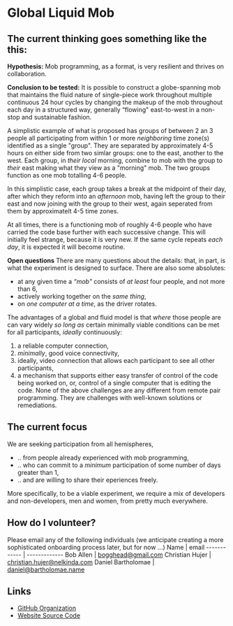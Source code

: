 # Global Liquid Mob

## The current thinking goes something like the this: 
**Hypothesis:** Mob programming, as a format, is very resilient and thrives on collaboration.

**Conclusion to be tested:** It is possible to construct a globe-spanning mob that maintains the fluid nature of single-piece work throughout multiple continuous 24 hour cycles by changing the makeup of the mob throughout each day in a structured way, generally “flowing" east-to-west in a non-stop and sustainable fashion.

A simplistic example of what is proposed has groups of between 2 an 3 people all participating from within 1 or more _neighboring_ time zone(s) identified as a single "group". They are separated by approximately 4-5 hours on either side from two simlar groups: one to the east, another to the west. Each group, in _their local_ morning, combine to mob with the group to _their_ east making what they view as a "morning" mob. The two groups function as one mob totalling 4-6 people.

In this simplistic case, each group takes a break at the midpoint of their day, after which they reform into an _afternoon_ mob, having left the group to their east and now joining with the group to their west, again seperated from them by approximatelt 4-5 time zones.

At all times, there is a functioning mob of roughly 4-6 people who have carried the code base further with each successive change. This will initially feel strange, because it is very new. If the same cycle repeats _each day_, it is expected it will become routine.

**Open questions**
There are many questions about the details: that, in part, is what the experiment is designed to surface. There are also some absolutes:
* at any given time a _“mob"_ consists of _at least_ four people, and not more than 6,
* actively working together on the _same thing_, 
* on _one computer at a time_, as the driver rotates.

The advantages of a global and fluid model is that _where_ those people are can vary widely _so long as_ certain minimally viable conditions can be met for all participants, _ideally_ continuously: 
1. a reliable computer connection, 
2. _minimally_, good voice connectivity, 
3. ideally, video connection that allows each participant to see all other participants, 
4. a mechanism that supports either easy transfer of control of the code being worked on, or, control of a single computer that is editing the code.
None of the above challenges are any different from remote pair programming. They are challenges with well-known solutions or remediations.

## The current focus
We are seeking participation from all hemispheres,
* .. from people already experienced with mob programming,
* .. who can commit to a _minimum_ participation of some number of days greater than 1,
* .. and are willing to share their eperiences freely.

More specifically, to be a viable experiment, we require a mix of developers and non-developers, men and women, from pretty much everywhere. 

## How do I volunteer? ##
Please email any of the following individuals (we anticipate creating a more sophisticated onboarding process later, but for now ...)
Name | email
------------ | -------------
Bob Allen | bogghead@gmail.com
Christian Hujer | christian.hujer@nelkinda.com
Daniel Bartholomae | daniel@bartholomae.name

## Links
* [GitHub Organization](https://github.com/global-liquid-mob)
* [Website Source Code](https://github.com/global-liquid-mob/global-liquid-mob.github.io)
